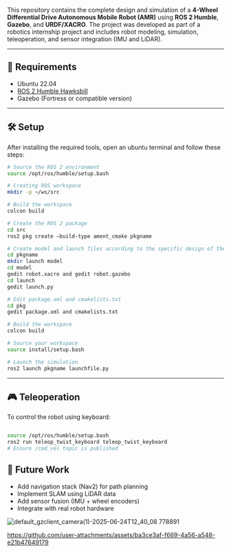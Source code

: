 This repository contains the complete design and simulation of a **4-Wheel Differential Drive Autonomous Mobile Robot (AMR)** using **ROS 2 Humble**, **Gazebo**, and **URDF/XACRO**. The project was developed as part of a robotics internship project and includes robot modeling, simulation, teleoperation, and sensor integration (IMU and LiDAR).

---

## 🔧 Requirements

- Ubuntu 22.04
- [ROS 2 Humble Hawksbill](https://docs.ros.org/en/humble/index.html)
- Gazebo (Fortress or compatible version)

---

## 🛠️ Setup

After installing the required tools, open an ubuntu terminal and follow these steps:

```bash 
# Source the ROS 2 environment
source /opt/ros/humble/setup.bash

# Creating ROS workspace
mkdir -p ~/ws/src

# Build the workspace
colcon build

# Create the ROS 2 package
cd src
ros2 pkg create –build-type ament_cmake pkgname

# Create model and launch files according to the specific design of the robot
cd pkgname
mkdir launch model
cd model
gedit robot.xacro and gedit robot.gazebo
cd launch
gedit launch.py

# Edit package.xml and cmakelists.txt
cd pkg
gedit package.xml and cmakelists.txt

# Build the workspace
colcon build

# Source your workspace
source install/setup.bash

# Launch the simulation
ros2 launch pkgname launchfile.py
```

---

## 🎮 Teleoperation

To control the robot using keyboard:

```bash

source /opt/ros/humble/setup.bash
ros2 run teleop_twist_keyboard teleop_twist_keyboard
# Ensure /cmd_vel topic is published
```


## 🧠 Future Work

- Add navigation stack (Nav2) for path planning
- Implement SLAM using LiDAR data
- Add sensor fusion (IMU + wheel encoders)
- Integrate with real robot hardware

![default_gzclient_camera(1)-2025-06-24T12_40_08 778891](https://github.com/user-attachments/assets/3ff26aad-ee29-4923-9f40-d72224f4d8de)

https://github.com/user-attachments/assets/ba3ce3af-f669-4a56-a548-e21b47649179
